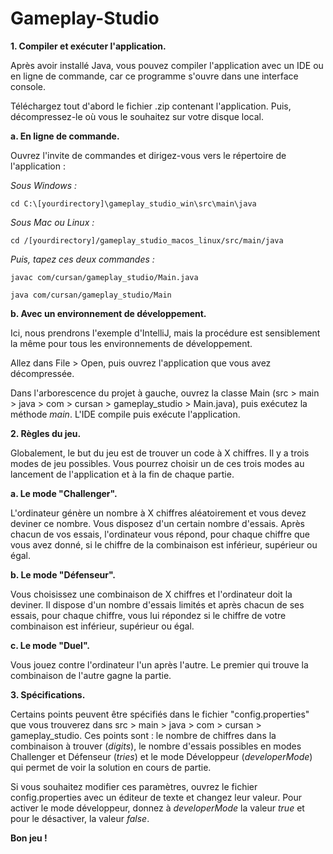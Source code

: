 # Gameplay-Studio

**1. Compiler et exécuter l'application.**

Après avoir installé Java, vous pouvez compiler l'application avec un IDE ou en ligne de commande, car ce programme s'ouvre dans une interface console.

Téléchargez tout d'abord le fichier .zip contenant l'application. Puis, décompressez-le où vous le souhaitez sur votre disque local.

**a. En ligne de commande.**
    
Ouvrez l'invite de commandes et dirigez-vous vers le répertoire de l'application :

_Sous Windows :_  
    
    cd C:\[yourdirectory]\gameplay_studio_win\src\main\java
    
_Sous Mac ou Linux :_    
    
    cd /[yourdirectory]/gameplay_studio_macos_linux/src/main/java
    
_Puis, tapez ces deux commandes :_

    javac com/cursan/gameplay_studio/Main.java
    
    java com/cursan/gameplay_studio/Main
    
**b. Avec un environnement de développement.**

Ici, nous prendrons l'exemple d'IntelliJ, mais la procédure est sensiblement la même pour tous les environnements de développement.

Allez dans File > Open, puis ouvrez l'application que vous avez décompressée.

Dans l'arborescence du projet à gauche, ouvrez la classe Main (src > main > java > com > cursan > gameplay_studio > Main.java), puis exécutez la méthode _main_. L'IDE compile puis exécute l'application.

**2. Règles du jeu.**

Globalement, le but du jeu est de trouver un code à X chiffres. Il y a trois modes de jeu possibles. Vous pourrez choisir un de ces trois modes au lancement de l'application et à la fin de chaque partie.

**a. Le mode "Challenger".**

L'ordinateur génère un nombre à X chiffres aléatoirement et vous devez deviner ce nombre. Vous disposez d'un certain nombre d'essais. Après chacun de vos essais, l'ordinateur vous répond, pour chaque chiffre que vous avez donné, si le chiffre de la combinaison est inférieur, supérieur ou égal.

**b. Le mode "Défenseur".**

Vous choisissez une combinaison de X chiffres et l'ordinateur doit la deviner. Il dispose d'un nombre d'essais limités et après chacun de ses essais, pour chaque chiffre, vous lui répondez si le chiffre de votre combinaison est inférieur, supérieur ou égal.

**c. Le mode "Duel".**

Vous jouez contre l'ordinateur l'un après l'autre. Le premier qui trouve la combinaison de l'autre gagne la partie.

**3. Spécifications.**

Certains points peuvent être spécifiés dans le fichier "config.properties" que vous trouverez dans src > main > java > com > cursan > gameplay_studio. Ces points sont : le nombre de chiffres dans la combinaison à trouver (_digits_), le nombre d'essais possibles en modes Challenger et Défenseur (_tries_) et le mode Développeur (_developerMode_) qui permet de voir la solution en cours de partie.

Si vous souhaitez modifier ces paramètres, ouvrez le fichier config.properties avec un éditeur de texte et changez leur valeur. Pour activer le mode développeur, donnez à _developerMode_ la valeur _true_ et pour le désactiver, la valeur _false_.

**Bon jeu !**